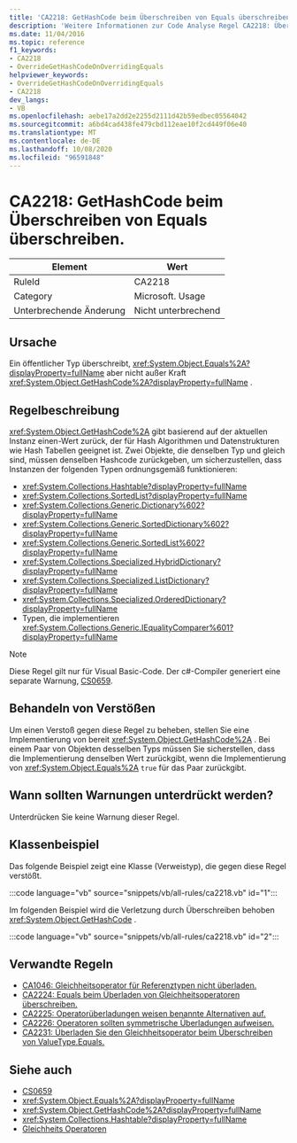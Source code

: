 ```yaml
---
title: 'CA2218: GetHashCode beim Überschreiben von Equals überschreiben.'
description: 'Weitere Informationen zur Code Analyse Regel CA2218: Überschreiben von GetHashCode beim Überschreiben von Gleichheitszeichen'
ms.date: 11/04/2016
ms.topic: reference
f1_keywords:
- CA2218
- OverrideGetHashCodeOnOverridingEquals
helpviewer_keywords:
- OverrideGetHashCodeOnOverridingEquals
- CA2218
dev_langs:
- VB
ms.openlocfilehash: aebe17a2dd2e2255d2111d42b59edbec05564042
ms.sourcegitcommit: a6bd4cad438fe479cbd112eae10f2cd449f06e40
ms.translationtype: MT
ms.contentlocale: de-DE
ms.lasthandoff: 10/08/2020
ms.locfileid: "96591848"
---
```

# <a name="ca2218-override-gethashcode-on-overriding-equals"></a>CA2218: GetHashCode beim Überschreiben von Equals überschreiben.

|Element|Wert|
|-|-|
|RuleId|CA2218|
|Category|Microsoft. Usage|
|Unterbrechende Änderung|Nicht unterbrechend|

## <a name="cause"></a>Ursache

Ein öffentlicher Typ überschreibt, <xref:System.Object.Equals%2A?displayProperty=fullName> aber nicht außer Kraft <xref:System.Object.GetHashCode%2A?displayProperty=fullName> .

## <a name="rule-description"></a>Regelbeschreibung

<xref:System.Object.GetHashCode%2A> gibt basierend auf der aktuellen Instanz einen-Wert zurück, der für Hash Algorithmen und Datenstrukturen wie Hash Tabellen geeignet ist. Zwei Objekte, die denselben Typ und gleich sind, müssen denselben Hashcode zurückgeben, um sicherzustellen, dass Instanzen der folgenden Typen ordnungsgemäß funktionieren:

- <xref:System.Collections.Hashtable?displayProperty=fullName>
- <xref:System.Collections.SortedList?displayProperty=fullName>
- <xref:System.Collections.Generic.Dictionary%602?displayProperty=fullName>
- <xref:System.Collections.Generic.SortedDictionary%602?displayProperty=fullName>
- <xref:System.Collections.Generic.SortedList%602?displayProperty=fullName>
- <xref:System.Collections.Specialized.HybridDictionary?displayProperty=fullName>
- <xref:System.Collections.Specialized.ListDictionary?displayProperty=fullName>
- <xref:System.Collections.Specialized.OrderedDictionary?displayProperty=fullName>
- Typen, die implementieren <xref:System.Collections.Generic.IEqualityComparer%601?displayProperty=fullName>

> [!NOTE]
> Diese Regel gilt nur für Visual Basic-Code. Der c#-Compiler generiert eine separate Warnung, [CS0659](../../../csharp/misc/cs0659.md).

## <a name="how-to-fix-violations"></a>Behandeln von Verstößen

Um einen Verstoß gegen diese Regel zu beheben, stellen Sie eine Implementierung von bereit <xref:System.Object.GetHashCode%2A> . Bei einem Paar von Objekten desselben Typs müssen Sie sicherstellen, dass die Implementierung denselben Wert zurückgibt, wenn die Implementierung von <xref:System.Object.Equals%2A> `true` für das Paar zurückgibt.

## <a name="when-to-suppress-warnings"></a>Wann sollten Warnungen unterdrückt werden?

Unterdrücken Sie keine Warnung dieser Regel.

## <a name="class-example"></a>Klassenbeispiel

Das folgende Beispiel zeigt eine Klasse (Verweistyp), die gegen diese Regel verstößt.

:::code language="vb" source="snippets/vb/all-rules/ca2218.vb" id="1":::

Im folgenden Beispiel wird die Verletzung durch Überschreiben behoben <xref:System.Object.GetHashCode> .

:::code language="vb" source="snippets/vb/all-rules/ca2218.vb" id="2":::

## <a name="related-rules"></a>Verwandte Regeln

- [CA1046: Gleichheitsoperator für Referenztypen nicht überladen.](ca1046.md)
- [CA2224: Equals beim Überladen von Gleichheitsoperatoren überschreiben.](ca2224.md)
- [CA2225: Operatorüberladungen weisen benannte Alternativen auf.](ca2225.md)
- [CA2226: Operatoren sollten symmetrische Überladungen aufweisen.](ca2226.md)
- [CA2231: Überladen Sie den Gleichheitsoperator beim Überschreiben von ValueType.Equals.](ca2231.md)

## <a name="see-also"></a>Siehe auch

- [CS0659](../../../csharp/misc/cs0659.md)
- <xref:System.Object.Equals%2A?displayProperty=fullName>
- <xref:System.Object.GetHashCode%2A?displayProperty=fullName>
- <xref:System.Collections.Hashtable?displayProperty=fullName>
- [Gleichheits Operatoren](../../../standard/design-guidelines/equality-operators.md)
